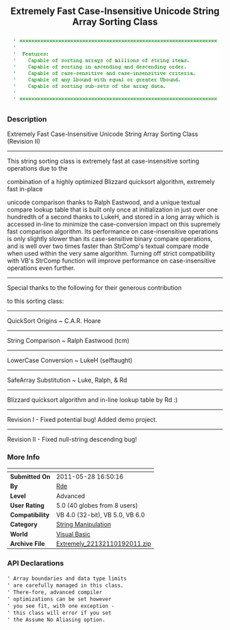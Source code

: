 ﻿<div align="center">

## Extremely Fast Case\-Insensitive Unicode String Array Sorting Class

<img src="PIC200910201255292356.gif">
</div>

### Description

Extremely Fast Case-Insensitive Unicode String Array Sorting Class (Revision II)

----

This string sorting class is extremely fast at case-insensitive sorting operations due to the

combination of a highly optimized Blizzard quicksort algorithm, extremely fast in-place

unicode comparison thanks to Ralph Eastwood, and a unique textual compare lookup table that is built only once at initialization in just over one hundredth of a second thanks to LukeH, and stored in a long array which is accessed in-line to minimize the case-conversion impact on this supremely fast comparison algorithm. Its performance on case-insensitive operations is only slightly slower than its case-sensitive binary compare operations, and is well over two times faster than StrComp's textual compare mode when used within the very same algorithm. Turning off strict compatibility with VB's StrComp function will improve performance on case-insensitive operations even further.

----

Special thanks to the following for their generous contribution

to this sorting class:



----

QuickSort Origins ~ C.A.R. Hoare 

----

String Comparison ~ Ralph Eastwood (tcm) 

----

LowerCase Conversion ~ LukeH (selftaught) 

----

SafeArray Substitution ~ Luke, Ralph, & Rd

----

Blizzard quicksort algorithm and in-line lookup table by Rd :)

----

Revision I - Fixed potential bug! Added demo project.

----

Revision II - Fixed null-string descending bug!
 
### More Info
 


<span>             |<span>
---                |---
**Submitted On**   |2011-05-28 16:50:16
**By**             |[Rde](https://github.com/Planet-Source-Code/PSCIndex/blob/master/ByAuthor/rde.md)
**Level**          |Advanced
**User Rating**    |5.0 (40 globes from 8 users)
**Compatibility**  |VB 4\.0 \(32\-bit\), VB 5\.0, VB 6\.0
**Category**       |[String Manipulation](https://github.com/Planet-Source-Code/PSCIndex/blob/master/ByCategory/string-manipulation__1-5.md)
**World**          |[Visual Basic](https://github.com/Planet-Source-Code/PSCIndex/blob/master/ByWorld/visual-basic.md)
**Archive File**   |[Extremely\_22132110192011\.zip](https://github.com/Planet-Source-Code/rde-extremely-fast-case-insensitive-unicode-string-array-sorting-class__1-72576/archive/master.zip)

### API Declarations

```
' Array boundaries and data type limits
' are carefully managed in this class.
' There-fore, advanced compiler
' optimizations can be set however
' you see fit, with one exception -
' this class will error if you set
' the Assume No Aliasing option.
```





